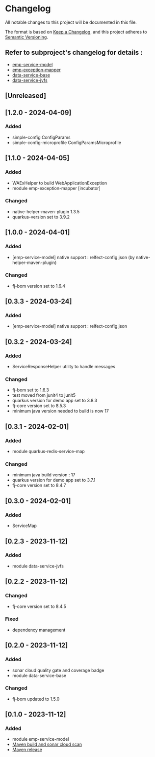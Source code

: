 # Changelog

All notable changes to this project will be documented in this file.

The format is based on [Keep a Changelog](https://keepachangelog.com/en/1.1.0/),
and this project adheres to [Semantic Versioning](https://semver.org/spec/v2.0.0.html).

## Refer to subproject's changelog for details : 

- [emp-service-model](https://github.com/fugerit-org/fj-service-helper-bom/blob/main/emp-service-model/CHANGELOG.md)
- [emp-exception-mapper](https://github.com/fugerit-org/fj-service-helper-bom/blob/main/emp-exception-mapper/CHANGELOG.md)
- [data-service-base](https://github.com/fugerit-org/fj-service-helper-bom/blob/main/data-service-base/CHANGELOG.md)
- [data-service-jvfs](https://github.com/fugerit-org/fj-service-helper-bom/blob/main/data-service-jvfs/CHANGELOG.md)

## [Unreleased]

## [1.2.0 - 2024-04-09]

### Added

- simple-config ConfigParams
- simple-config-microprofile ConfigParamsMicroprofile

## [1.1.0 - 2024-04-05]

### Added

- WAExHelper to build WebApplicationException
- module emp-exception-mapper [incubator]

### Changed

- native-helper-maven-plugin 1.3.5
- quarkus-version set to 3.9.2

## [1.0.0 - 2024-04-01]

### Added

- [emp-service-model] native support : relfect-config.json (by native-helper-maven-plugin)

### Changed

- fj-bom version set to 1.6.4

## [0.3.3 - 2024-03-24]

### Added

- [emp-service-model] native support : relfect-config.json

## [0.3.2 - 2024-03-24]

### Added

- ServiceResponseHelper utility to handle messages

### Changed

- fj-bom set to 1.6.3
- test moved from junit4 to junit5
- quarkus version for demo app set to 3.8.3
- fj-core version set to 8.5.3
- minimum java version needed to build is now 17

## [0.3.1 - 2024-02-01]

### Added

- module quarkus-redis-service-map

### Changed

- minimum java build version : 17
- quarkus version for demo app set to 3.7.1
- fj-core version set to 8.4.7

## [0.3.0 - 2024-02-01]

### Added

- ServiceMap

## [0.2.3 - 2023-11-12]

### Added

- module data-service-jvfs

## [0.2.2 - 2023-11-12]

### Changed

- fj-core version set to 8.4.5

### Fixed

- dependency management

## [0.2.0 - 2023-11-12]

### Added 

- sonar cloud quality gate and coverage badge
- module data-service-base

### Changed

- fj-bom updated to 1.5.0 

## [0.1.0 - 2023-11-12]

### Added 

- module emp-service-model
- [Maven build and sonar cloud scan](.github/workflows/build_maven_package.yml)
- [Maven release](.github/workflows/deploy_maven_package.yml)